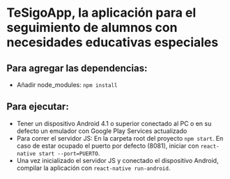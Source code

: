 # TeSigoApp, la aplicación para el seguimiento de alumnos con necesidades educativas especiales

## Para agregar las dependencias: 

* Añadir node_modules: `npm install`

## Para ejecutar:

* Tener un dispositivo Android 4.1 o superior conectado al PC o en su defecto un emulador con Google Play Services actualizado
* Para correr el servidor JS: En la carpeta root del proyecto `npm start`. En caso de estar ocupado el puerto por defecto (8081), 
iniciar con `react-native start --port=PUERTO`.
* Una vez inicializado el servidor JS y conectado el dispositivo Android, compilar la aplicación con `react-native run-android`.
